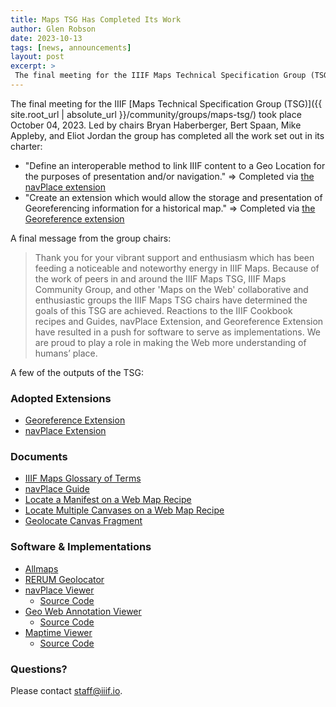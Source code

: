 ```yaml
---
title: Maps TSG Has Completed Its Work
author: Glen Robson
date: 2023-10-13
tags: [news, announcements]
layout: post
excerpt: > 
 The final meeting for the IIIF Maps Technical Specification Group (TSG) took place October 04, 2023; see some of the outputs of the Group's work. 
---
```



The final meeting for the IIIF [Maps Technical Specification Group (TSG)]({{ site.root_url | absolute_url }}/community/groups/maps-tsg/) took place October 04, 2023. Led by chairs Bryan Haberberger, Bert Spaan, Mike Appleby, and Eliot Jordan the group has completed all the work set out in its charter:

* "Define an interoperable method to link IIIF content to a Geo Location for the purposes of presentation and/or navigation." => Completed via [the navPlace extension](https://iiif.io/api/extension/navplace/)
* "Create an extension which would allow the storage and presentation of Georeferencing information for a historical map."  => Completed via [the Georeference extension](https://iiif.io/api/extension/georef/)

A final message from the group chairs:

> Thank you for your vibrant support and enthusiasm which has been feeding a noticeable and noteworthy energy in IIIF Maps.  Because of the work of peers in and around the IIIF Maps TSG, IIIF Maps Community Group, and other 'Maps on the Web' collaborative and enthusiastic groups the IIIF Maps TSG chairs have determined the goals of this TSG are achieved.  Reactions to the IIIF Cookbook recipes and Guides, navPlace Extension, and Georeference Extension have resulted in a push for software to serve as implementations.  We are proud to play a role in making the Web more understanding of humans’ place.

A few of the outputs of the TSG:


### **Adopted Extensions**

* [Georeference Extension](https://iiif.io/api/extension/georef/)
* [navPlace Extension](https://iiif.io/api/extension/navplace/)

### **Documents**

* [IIIF Maps Glossary of Terms](https://docs.google.com/spreadsheets/d/17pJObqH2DMO_oDph82a6axx7XexrYaOSBoYG8lGyxzg) 
* [navPlace Guide](https://iiif.io/guides/guides/navplace/) 
* [Locate a Manifest on a Web Map Recipe](https://iiif.io/api/cookbook/recipe/0154-geo-extension/)
* [Locate Multiple Canvases on a Web Map Recipe](https://iiif.io/api/cookbook/recipe/0240-navPlace-on-canvases/)
* [Geolocate Canvas Fragment](https://iiif.io/api/cookbook/recipe/0139-geolocate-canvas-fragment/)

### **Software & Implementations**

* [Allmaps](https://editor.allmaps.org/#/)
* [RERUM Geolocator](https://geo.rerum.io)
* [navPlace Viewer](https://map.rerum.io)
    * [Source Code](https://github.com/CenterForDigitalHumanities/navplace-viewer/)
* [Geo Web Annotation Viewer](https://map.rerum.io/annotation-viewer.html)
    * [Source Code](https://github.com/CenterForDigitalHumanities/navplace-viewer/)
* [Maptime Viewer](https://mikeapp.github.io/maptime-demo/)
    * [Source Code](https://github.com/mikeapp/maptime)



### Questions?

Please contact [staff@iiif.io](mailto:staff@iiif.io).